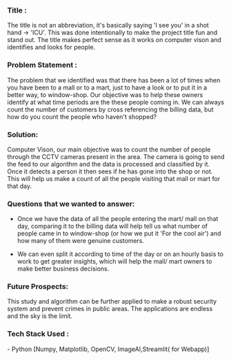 <h3><b>Title :</b></h3>
The title is not an abbreviation, it's basically saying 'I see you' in a shot hand -> 'ICU'. This was done intentionally to make the project title fun and stand out. The title makes perfect sense as it works on computer vison and identifies and looks for people.

<h3><b>Problem Statement :</b></h3>
The problem that we identified was that there has been a lot of times when you have been to a mall or to a mart, just to have a look or to put it in a better way, to window-shop. Our objective was to help these owners identify at what time periods are the these people coming in. We can always count the number of customers by cross referencing the billing data, but how do you count the people who haven't shopped?

<h3><b>Solution:</b></h3>
Computer Vison, our main objective was to count the number of people through the CCTV cameras present in the area. The camera is going to send the feed to our algorithm and the data is processed and classified by it. Once it detects a person it then sees if he has gone into the shop or not. This will help us make a count of all the people visiting that mall or mart for that day.

<h3><b>Questions that we wanted to answer:</b></h3>

- Once we have the data of all the people entering the mart/ mall on that day, comparing it to the billing
data will help tell us what number of people came in to window-shop (or how we put it 'For the cool
air') and how many of them were genuine customers.

- We can even split it according to time of the day or on an hourly basis to work to get greater insights,
which will help the mall/ mart owners to make better business decisions.

<h3><b>Future Prospects:</b></h3>
This study and algorithm can be further applied to make a robust security system and prevent crimes in public areas. The applications are endless and the sky is the limit.

<h3><b>Tech Stack Used : </b></h3>
- Python [Numpy, Matplotlib, OpenCV, ImageAI,Streamlit( for Webapp)]
